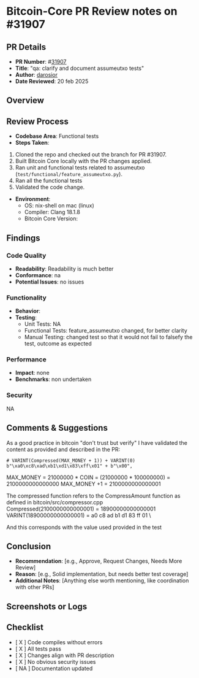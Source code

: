 # Bitcoin-Core PR Review notes on #31907

## PR Details
- **PR Number**: #[31907](https://github.com/bitcoin/bitcoin/pull/31907)
- **Title**: "qa: clarify and document assumeutxo tests"
- **Author**: [darosior](https://github.com/darosior)
- **Date Reviewed**: 20 feb 2025

## Overview


## Review Process
- **Codebase Area**: Functional tests
- **Steps Taken**:
1. Cloned the repo and checked out the branch for PR #31907.
  2. Built Bitcoin Core locally with the PR changes applied.
  3. Ran unit and functional tests related to assumeutxo (`test/functional/feature_assumeutxo.py`).
  4. Ran all the functional tests
  5. Validated the code change. 
- **Environment**:
  - OS: nix-shell on mac (linux) 
  - Compiler:  Clang 18.1.8
  - Bitcoin Core Version: 

## Findings
### Code Quality
- **Readability**: Readability is much better
- **Conformance**: na
- **Potential Issues**: no issues

### Functionality
- **Behavior**: 
- **Testing**:
  - Unit Tests: NA
  - Functional Tests: feature_assumeutxo changed, for better clarity
  - Manual Testing: changed test so that it would not fail to falsefy the test, outcome as expected

### Performance
- **Impact**: none
- **Benchmarks**: non undertaken

### Security
NA

## Comments & Suggestions
As a good practice in bitcoin "don't trust but verify" I have validated the content as provided and described in the PR:
```
# VARINT(Compressed(MAX_MONEY + 1)) + VARINT(0)
b"\xa0\xc8\xad\xb1\xd1\x83\xff\x01" + b"\x00",
```

MAX_MONEY = 21000000 * COIN = (21000000 * 100000000) = 2100000000000000
MAX_MONEY +1 = 2100000000000001

The compressed function refers to the CompressAmount function as defined in bitcoin/src/compressor.cpp \
Compressed(2100000000000001) = 18900000000000001 \
VARINT(18900000000000001) = a0 c8 ad b1 d1 83 ff 01 \

And this corresponds with the value used provided in the test

## Conclusion
- **Recommendation**: [e.g., Approve, Request Changes, Needs More Review]
- **Reason**: [e.g., Solid implementation, but needs better test coverage]
- **Additional Notes**: [Anything else worth mentioning, like coordination with other PRs]

## Screenshots or Logs

## Checklist
- [ X ] Code compiles without errors
- [ X ] All tests pass
- [ X ] Changes align with PR description
- [ X ] No obvious security issues
- [ NA ] Documentation updated 
